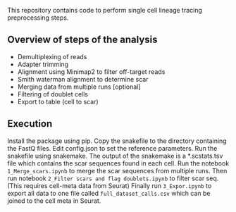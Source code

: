 

This repository contains code to perform single cell lineage tracing preprocessing steps.
## Overview of steps of the analysis
- Demultiplexing of reads
- Adapter trimming
- Alignment using Minimap2 to filter off-target reads 
- Smith waterman alignment to determine scar 
- Merging data from multiple runs [optional]
- Filtering of doublet cells
- Export to table (cell to scar)


## Execution
Install the package using pip. 
Copy the snakefile to the directory containing the FastQ files.
Edit config.json to set the reference parameters.
Run the snakefile using snakemake.
The output of the snakemake is a *.scstats.tsv file which contains the scar sequences found in each cell.
Run the notebook `1_Merge_scars.ipynb` to merge the scar sequences from multiple runs.
Then run notebook `2_Filter scars and flag doublets.ipynb` to filter scar seq. (This requires cell-meta data from Seurat)
Finally run `3_Expor.ipynb` to export all data to one file called `full_dataset_calls.csv` which can be joined to the cell meta in Seurat.
